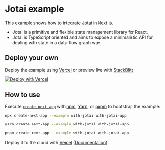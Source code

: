 # Jotai example

This example shows how to integrate [Jotai](https://github.com/pmndrs/jotai) in Next.js.

- Jotai is a primitive and flexible state management library for React.
- Jotai is TypeScript oriented and aims to expose a minimalistic API for dealing with state in a data-flow graph way.

## Deploy your own

Deploy the example using [Vercel](https://vercel.com?utm_source=github&utm_medium=readme&utm_campaign=next-example) or preview live with [StackBlitz](https://stackblitz.com/github/vercel/next.js/tree/canary/examples/with-jotai)

[![Deploy with Vercel](https://vercel.com/button)](https://vercel.com/new/git/external?repository-url=https://github.com/vercel/next.js/tree/canary/examples/with-jotai&project-name=with-jotai&repository-name=with-jotai)

## How to use

Execute [`create-next-app`](https://github.com/vercel/next.js/tree/canary/packages/create-next-app) with [npm](https://docs.npmjs.com/cli/init), [Yarn](https://yarnpkg.com/lang/en/docs/cli/create/), or [pnpm](https://pnpm.io) to bootstrap the example:

```bash
npx create-next-app --example with-jotai with-jotai-app
```

```bash
yarn create next-app --example with-jotai with-jotai-app
```

```bash
pnpm create next-app --example with-jotai with-jotai-app
```

Deploy it to the cloud with [Vercel](https://vercel.com/new?utm_source=github&utm_medium=readme&utm_campaign=next-example) ([Documentation](https://nextjs.org/docs/deployment)).
